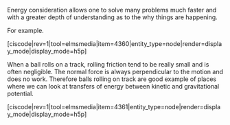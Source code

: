 Energy consideration allows one to solve many problems much faster and with a greater depth of understanding as to the why things are happening. 

For example. 

[ciscode|rev=1|tool=elmsmedia|item=4360|entity_type=node|render=display_mode|display_mode=h5p]


When a ball rolls on a track, rolling friction tend to be really small and is often negligible. The normal force is always perpendicular to the motion and does no work. Therefore balls rolling on track are good example of places where we can look at transfers of energy between kinetic and gravitational potential. 


[ciscode|rev=1|tool=elmsmedia|item=4361|entity_type=node|render=display_mode|display_mode=h5p]

